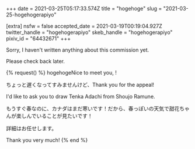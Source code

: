 +++
date = 2021-03-25T05:17:33.574Z
title = "hogehoge"
slug = "2021-03-25-hogehogerapiyo"

[extra]
nsfw = false
accepted_date = 2021-03-19T00:19:04.927Z
twitter_handle = "hogehogerapiyo"
skeb_handle = "hogehogerapiyo"
pixiv_id = "64432671"
+++

Sorry, I haven't written anything about this commission yet.

Please check back later.

{% request() %}
hogehogeNice to meet you, <TODO>!

ちょっと遅くなってすみませんけど、Thank you for the appeal!

I'd like to ask you to draw Tenka Adachi from Shoujo Ramune.

もうすぐ春なのに、カナダはまだ寒いです！だから、春っぽいの天気で甜花ちゃんが楽しんでいることが見たいです！

詳細はお任せします。

Thank you very much!
{% end %}
